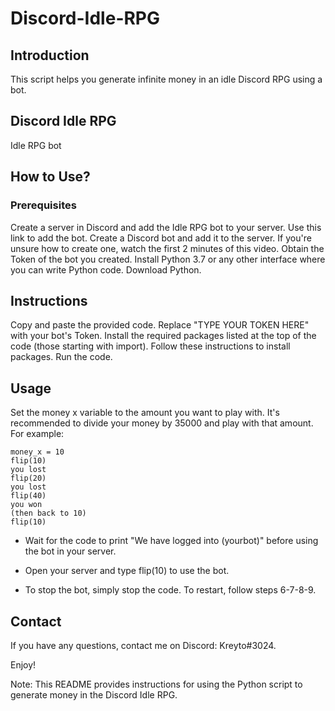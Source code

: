 # Discord-Idle-RPG

## Introduction
This script helps you generate infinite money in an idle Discord RPG using a bot.

## Discord Idle RPG
Idle RPG bot

## How to Use?
### Prerequisites
Create a server in Discord and add the Idle RPG bot to your server. Use this link to add the bot.
Create a Discord bot and add it to the server. If you're unsure how to create one, watch the first 2 minutes of this video.
Obtain the Token of the bot you created.
Install Python 3.7 or any other interface where you can write Python code. Download Python.

## Instructions
Copy and paste the provided code.
Replace "TYPE YOUR TOKEN HERE" with your bot's Token.
Install the required packages listed at the top of the code (those starting with import).
Follow these instructions to install packages.
Run the code.

## Usage
Set the money x variable to the amount you want to play with. It's recommended to divide your money by 35000 and play with that amount. For example:

```
money_x = 10
flip(10)
you lost
flip(20)
you lost
flip(40)
you won
(then back to 10)
flip(10)
```

- Wait for the code to print "We have logged into (yourbot)" before using the bot in your server.

- Open your server and type flip(10) to use the bot.

- To stop the bot, simply stop the code. To restart, follow steps 6-7-8-9.

## Contact
If you have any questions, contact me on Discord: Kreyto#3024.

Enjoy!

Note: This README provides instructions for using the Python script to generate money in the Discord Idle RPG.